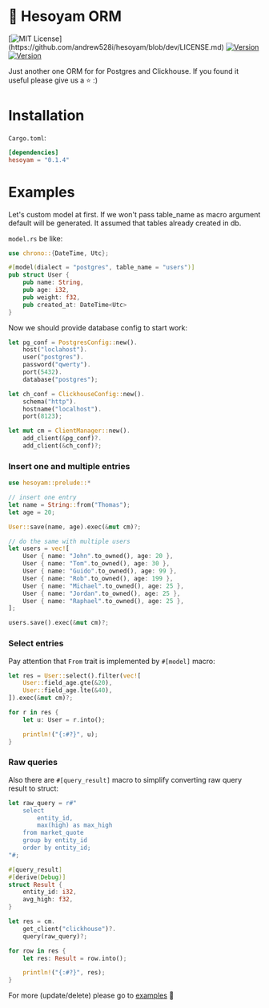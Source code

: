 # 🎯 Hesoyam ORM

[![MIT License](https://img.shields.io/apm/l/atomic-design-ui.svg?)](https://github.com/andrew528i/hesoyam/blob/dev/LICENSE.md)
[![Version](https://img.shields.io/badge/version-0.1.2-blue.svg)](https://github.com/andrew528i/)
[![Version](https://img.shields.io/badge/Rust-1.45.0-orange.svg)](https://github.com/andrew528i/)

Just another one ORM for for Postgres and Clickhouse. If you found it useful please give us a ⭐ :)

# Installation

`Cargo.toml`:
```toml
[dependencies]
hesoyam = "0.1.4"
```

# Examples

Let's custom model at first.
If we won't pass table_name as macro argument default will be generated.
It assumed that tables already created in db.

`model.rs` be like:
```rust
use chrono::{DateTime, Utc};

#[model(dialect = "postgres", table_name = "users")]
pub struct User {
    pub name: String,
    pub age: i32,
    pub weight: f32,
    pub created_at: DateTime<Utc>
}
```

Now we should provide database config to start work:

```rust
let pg_conf = PostgresConfig::new().
    host("loclahost").
    user("postgres").
    password("qwerty").
    port(5432).
    database("postgres");

let ch_conf = ClickhouseConfig::new().
    schema("http").
    hostname("localhost").
    port(8123);

let mut cm = ClientManager::new().
    add_client(&pg_conf)?.
    add_client(&ch_conf)?;
```

### Insert one and multiple entries

```rust
use hesoyam::prelude::*

// insert one entry
let name = String::from("Thomas");
let age = 20;

User::save(name, age).exec(&mut cm)?;

// do the same with multiple users
let users = vec![
    User { name: "John".to_owned(), age: 20 },
    User { name: "Tom".to_owned(), age: 30 },
    User { name: "Guido".to_owned(), age: 99 },
    User { name: "Rob".to_owned(), age: 199 },
    User { name: "Michael".to_owned(), age: 25 },
    User { name: "Jordan".to_owned(), age: 25 },
    User { name: "Raphael".to_owned(), age: 25 },
];

users.save().exec(&mut cm)?;
```

### Select entries
Pay attention that `From` trait is implemented by `#[model]` macro:

```rust
let res = User::select().filter(vec![
    User::field_age.gte(&20),
    User::field_age.lte(&40),
]).exec(&mut cm)?;

for r in res {
    let u: User = r.into();

    println!("{:#?}", u);
}
```

### Raw queries
Also there are `#[query_result]` macro to simplify converting raw query result to struct:

```rust
let raw_query = r#"
    select
        entity_id,
        max(high) as max_high
    from market_quote
    group by entity_id
    order by entity_id;
"#;

#[query_result]
#[derive(Debug)]
struct Result {
    entity_id: i32,
    avg_high: f32,
}

let res = cm.
    get_client("clickhouse")?.
    query(raw_query)?;

for row in res {
    let res: Result = row.into();

    println!("{:#?}", res);
}
```

For more (update/delete) please go to [examples](https://github.com/andrew528i/hesoyam/blob/dev/examples/crud/src/main.rs) 🙂
